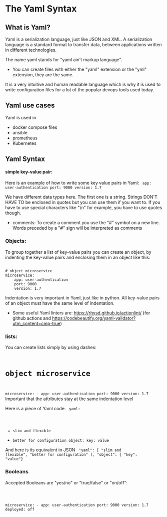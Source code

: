 # The Yaml Syntax

## What is Yaml?
Yaml is a serialization language, just like JSON and XML. A serialization language is a standard format to transfer data, between applications written in different technologies.

The name yaml stands for "yaml ain't markup language". 
 - You can create files with either the "yaml" extension or the "yml" extension, they are the same.

 It is a very intuitive and human readable language which is why it is used to write configuration files for a lot of the popular devops tools used today.

 ## Yaml use cases
 Yaml is used in
 - docker compose files
 - ansible 
 - prometheus
 - Kubernetes

 ## Yaml Syntax

#### simple key-value pair:
Here is an example of how to write some key value pairs in Yaml:
<code>
app: user-authentication
port: 9000
version: 1.7
</code>

We have different data types here. The first one is a string. Strings DON'T  HAVE TO be enclosed in quotes but you can use them if you want to. If you have to use special characters like "\n" for example, you have to use quotes though.

- comments:
To create a comment  you use the "#" symbol on a new line.
Words preceded by a "#" sign will be interpreted as comments 


### Objects:
To group together a list of key-value pairs you can create an object, by indenting the key-value pairs and enclosing them in an object like this:

<code>
# object microservice
microservice:
    app: user-authentication
    port: 9000
    version: 1.7
</code>

Indentation is very important in Yaml, just like in python. All key-value pairs of an object must have the same level of indentation.

- Some useful Yaml linters are: https://rhysd.github.io/actionlint/  (for github actions and  https://codebeautify.org/yaml-validator?utm_content=cmp-true)


### lists:
You can create lists simply by using dashes:
<code>
# object microservice
microservice:
    - app: user-authentication
      port: 9000
      version: 1.7
</code>
 Important that the attributes stay at the same indentation level

Here is a piece of Yaml code:
<code>
yaml: 
  - slim and flexible
  - better for configuration
object:
	key: value
    </code>

And here is its equivalent in JSON
<code>
 "yaml": [
    "slim and flexible",
    "better for configuration"
  ],
  "object": {
    "key": "value"}</code>

### Booleans
Accepted Booleans are "yes/no" or "true/false" or "on/off":

<code>

microservice:
    - app: user-authentication
      port: 9000
      version: 1.7
      deployed: off
</code>